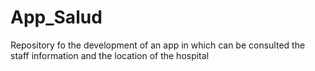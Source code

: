 # App_Salud
Repository fo the development of an app in which can be consulted the staff information and the location of the hospital
